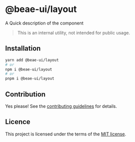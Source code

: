 # @beae-ui/layout

A Quick description of the component

> This is an internal utility, not intended for public usage.

## Installation

```sh
yarn add @beae-ui/layout
# or
npm i @beae-ui/layout
# or
pnpm i @beae-ui/layout
```

## Contribution

Yes please! See the
[contributing guidelines](https://github.com/beae-labs/beae-ui/blob/main/CONTRIBUTING.md)
for details.

## Licence

This project is licensed under the terms of the
[MIT license](https://github.com/beae-labs/beae-ui/blob/main/LICENSE).
